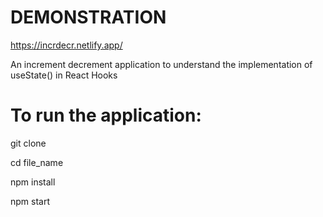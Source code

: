 # DEMONSTRATION

https://incrdecr.netlify.app/

An increment decrement application to understand the implementation of useState() in React Hooks

# To run the application:

git clone

cd file_name

npm install

npm start